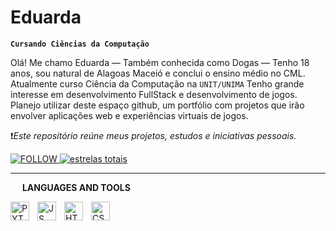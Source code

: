 # Eduarda

**``Cursando Ciências da Computação``**

Olá! Me chamo Eduarda — Também conhecida como Dogas — Tenho 18 anos, sou natural de Alagoas Maceió e conclui o ensino médio no CML. Atualmente curso Ciência da Computação na ``UNIT/UNIMA``
Tenho grande interesse em desenvolvimento FullStack e desenvolvimento de jogos. Planejo utilizar deste espaço github, um portfólio com projetos que irão envolver aplicações web e experiências virtuais de jogos.

❗*Este repositório reúne meus projetos, estudos e iniciativas pessoais.* 

<p align="left">
    <a href="https://github.com/dogasdev">
    <img
        alt="FOLLOW"
        title="FOLLOW ME"
        src="https://custom-icon-badges.demolab.com/github/followers/dogasdev?color=236ad3&labelColor=1155ba&style=for-the-badge&logo=github&label=Seguidores&logoColor=white"
    />
    </a>
    <a href="https://github.com/dogasdev?tab=repositories&sort=stargazers">
    <img
        alt="estrelas totais"
        title="Total Stars no GitHub"
        src="https://custom-icon-badges.demolab.com/github/stars/dogasdev?color=55960c&style=for-the-badge&labelColor=488207&logo=star&label=STARTS"
    />
    </a>
    
--- 

<p align="left">
  <img src="https://cdn.jsdelivr.net/gh/devicons/devicon@latest/icons/vscode/vscode-original.svg" width="10px" style="padding-right: 5px;" />
  <strong>LANGUAGES AND TOOLS</strong>
</p>

<img
    align="left"
    alt="PYTHON"
    title="PYTHON"
    width="30px"
    style="padding-right: 10px"
    src="https://cdn.jsdelivr.net/gh/devicons/devicon@latest/icons/python/python-original.svg"
/>
<img
    align="left"
    alt="JS"
    title="JAVASCRIPT"
    width="30px"
    style="padding-right: 10px"
    src="https://cdn.jsdelivr.net/gh/devicons/devicon@latest/icons/javascript/javascript-original.svg" 
/>
<img
    align="left"
    alt="HTML"
    title="HTML"
    width="30px"
    style="padding-right: 10px"
    src="https://cdn.jsdelivr.net/gh/devicons/devicon@latest/icons/html5/html5-original.svg" 
/>
<img
    align="left"
    alt="CSS"
    title=""
    width="30px"
    style="padding-right: 10px"
    src="https://cdn.jsdelivr.net/gh/devicons/devicon@latest/icons/css3/css3-original.svg" 
/>
